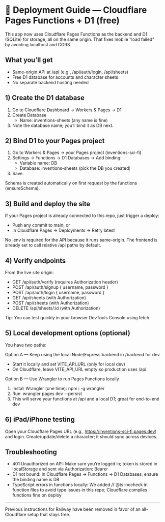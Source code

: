 # 🚀 Deployment Guide — Cloudflare Pages Functions + D1 (free)

This app now uses Cloudflare Pages Functions as the backend and D1 (SQLite) for storage, all on the same origin. That fixes mobile “load failed” by avoiding localhost and CORS.

## What you’ll get
- Same-origin API at /api (e.g., /api/auth/login, /api/sheets)
- Free D1 database for accounts and character sheets
- No separate backend hosting needed

## 1) Create the D1 database
1. Go to Cloudflare Dashboard → Workers & Pages → D1
2. Create Database
   - Name: inventions-sheets (any name is fine)
3. Note the database name; you’ll bind it as DB next.

## 2) Bind D1 to your Pages project
1. Go to Workers & Pages → your Pages project (inventions-sci-fi)
2. Settings → Functions → D1 Databases → Add binding
   - Variable name: DB
   - Database: inventions-sheets (pick the DB you created)
3. Save.

Schema is created automatically on first request by the functions (ensureSchema).

## 3) Build and deploy the site
If your Pages project is already connected to this repo, just trigger a deploy:
- Push any commit to main, or
- In Cloudflare Pages → Deployments → Retry latest

No .env is required for the API because it runs same-origin. The frontend is already set to call relative /api paths by default.

## 4) Verify endpoints
From the live site origin:
- GET /api/auth/verify (requires Authorization header)
- POST /api/auth/signup { username, password }
- POST /api/auth/login { username, password }
- GET /api/sheets (with Authorization)
- POST /api/sheets (with Authorization)
- DELETE /api/sheets/:id (with Authorization)

Tip: You can test quickly in your browser DevTools Console using fetch.

## 5) Local development options (optional)
You have two paths:

Option A — Keep using the local Node/Express backend in /backend for dev
- Start it locally and set VITE_API_URL (only for local dev)
- On Cloudflare, leave VITE_API_URL empty so production uses /api

Option B — Use Wrangler to run Pages Functions locally
1. Install Wrangler (one time): npm i -g wrangler
2. Run: wrangler pages dev --persist
3. This will serve your functions at /api and a local D1; great for end-to-end dev

## 6) iPad/iPhone testing
Open your Cloudflare Pages URL (e.g., https://inventions-sci-fi.pages.dev) and login. Create/update/delete a character; it should sync across devices.

## Troubleshooting
- 401 Unauthorized on API: Make sure you’re logged in; token is stored in localStorage and sent via Authorization: Bearer
- D1 not bound: In Cloudflare Pages → Functions → D1 Databases, ensure the binding name is DB
- TypeScript errors in functions locally: We added // @ts-nocheck in function files to avoid type issues in this repo; Cloudflare compiles functions fine on deploy

---

Previous instructions for Railway have been removed in favor of an all-Cloudflare setup that stays free.

